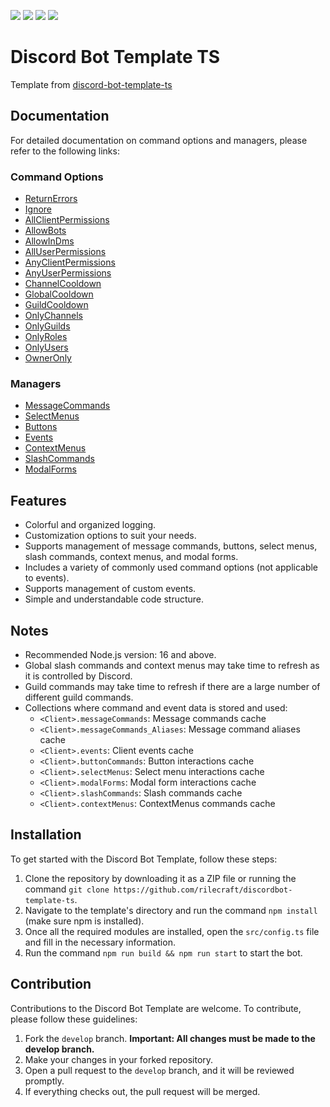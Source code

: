 <p>
  <img src="https://img.shields.io/badge/version-1.0.0-05122A?style=for-the-badge">
  <img src="https://img.shields.io/github/issues/flthibaud/discord-bot.svg?style=for-the-badge">
  <img src="https://img.shields.io/github/forks/flthibaud/discord-bot.svg?style=for-the-badge">
  <img src="https://img.shields.io/github/stars/flthibaud/discord-bot.svg?style=for-the-badge">
</p>

# Discord Bot Template TS

Template from [discord-bot-template-ts](https://github.com/rilecraft/discordbot-template-ts)

## Documentation

For detailed documentation on command options and managers, please refer to the following links:

### Command Options

- [ReturnErrors](/.github/DOCS/commandOptions/returnErrors.md)
- [Ignore](/.github/DOCS/commandOptions/ignore.md)
- [AllClientPermissions](/.github/DOCS/commandOptions/allClientPermissions.md)
- [AllowBots](/.github/DOCS/commandOptions/allowBots.md)
- [AllowInDms](/.github/DOCS/commandOptions/allowInDms.md)
- [AllUserPermissions](/.github/DOCS/commandOptions/allUserPermissions.md)
- [AnyClientPermissions](/.github/DOCS/commandOptions/anyClientPermissions.md)
- [AnyUserPermissions](/.github/DOCS/commandOptions/anyUserPermissions.md)
- [ChannelCooldown](/.github/DOCS/commandOptions/channelCooldown.md)
- [GlobalCooldown](/.github/DOCS/commandOptions/globalCooldown.md)
- [GuildCooldown](/.github/DOCS/commandOptions/guildCooldown.md)
- [OnlyChannels](/.github/DOCS/commandOptions/onlyChannels.md)
- [OnlyGuilds](/.github/DOCS/commandOptions/onlyGuilds.md)
- [OnlyRoles](/.github/DOCS/commandOptions/onlyRoles.md)
- [OnlyUsers](/.github/DOCS/commandOptions/onlyUsers.md)
- [OwnerOnly](/.github/DOCS/commandOptions/ownerOnly.md)

### Managers

- [MessageCommands](/.github/DOCS/managers/messageCommands.md)
- [SelectMenus](/.github/DOCS/managers/selectMenus.md)
- [Buttons](/.github/DOCS/managers/buttons.md)
- [Events](/.github/DOCS/managers/events.md)
- [ContextMenus](/.github/DOCS/managers/contextMenus.md)
- [SlashCommands](/.github/DOCS/managers/slashCommands.md)
- [ModalForms](/.github/DOCS/managers/modalForms.md)

## Features

- Colorful and organized logging.
- Customization options to suit your needs.
- Supports management of message commands, buttons, select menus, slash commands, context menus, and modal forms.
- Includes a variety of commonly used command options (not applicable to events).
- Supports management of custom events.
- Simple and understandable code structure.

## Notes

- Recommended Node.js version: 16 and above.
- Global slash commands and context menus may take time to refresh as it is controlled by Discord.
- Guild commands may take time to refresh if there are a large number of different guild commands.
- Collections where command and event data is stored and used:
  - `<Client>.messageCommands`: Message commands cache
  - `<Client>.messageCommands_Aliases`: Message command aliases cache
  - `<Client>.events`: Client events cache
  - `<Client>.buttonCommands`: Button interactions cache
  - `<Client>.selectMenus`: Select menu interactions cache
  - `<Client>.modalForms`: Modal form interactions cache
  - `<Client>.slashCommands`: Slash commands cache
  - `<Client>.contextMenus`: ContextMenus commands cache

## Installation

To get started with the Discord Bot Template, follow these steps:

1. Clone the repository by downloading it as a ZIP file or running the command `git clone https://github.com/rilecraft/discordbot-template-ts`.
2. Navigate to the template's directory and run the command `npm install` (make sure npm is installed).
3. Once all the required modules are installed, open the `src/config.ts` file and fill in the necessary information.
4. Run the command `npm run build && npm run start` to start the bot.

## Contribution

Contributions to the Discord Bot Template are welcome. To contribute, please follow these guidelines:

1. Fork the `develop` branch. **Important: All changes must be made to the develop branch.**
2. Make your changes in your forked repository.
3. Open a pull request to the `develop` branch, and it will be reviewed promptly.
4. If everything checks out, the pull request will be merged.
